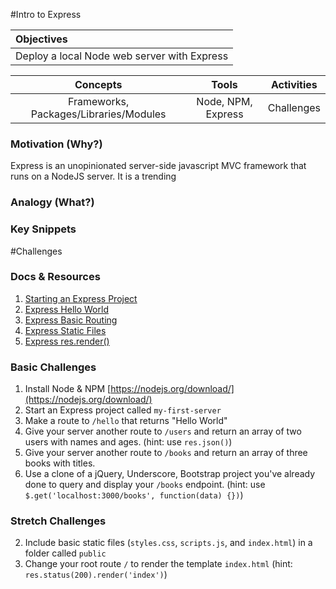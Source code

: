 #Intro to Express

| Objectives |
| :--- |
| Deploy a local Node web server with Express |

| Concepts | Tools | Activities |
| :---: | :---: | :---: |
| Frameworks, Packages/Libraries/Modules | Node, NPM, Express | Challenges |

### Motivation (Why?)

Express is an unopinionated server-side javascript MVC framework that runs on a NodeJS server. It is a trending

### Analogy (What?)

### Key Snippets

#Challenges

### Docs & Resources

1. [Starting an Express Project](http://expressjs.com/starter/installing.html)
2. [Express Hello World](http://expressjs.com/starter/hello-world.html)
3. [Express Basic Routing](http://expressjs.com/starter/basic-routing.html)
4. [Express Static Files](http://expressjs.com/starter/static-files.html)
5. [Express res.render()](http://expressjs.com/4x/api.html#res.render)

### Basic Challenges

1. Install Node & NPM [https://nodejs.org/download/](https://nodejs.org/download/)
2. Start an Express project called ```my-first-server```
3. Make a route to ```/hello``` that returns "Hello World"
4. Give your server another route to ```/users``` and return an array of two users with names and ages. (hint: use ```res.json()```)
5. Give your server another route to ```/books``` and return an array of three books with titles.
6. Use a clone of a jQuery, Underscore, Bootstrap project you've already done to query and display your ```/books``` endpoint. (hint: use ```$.get('localhost:3000/books', function(data) {})```)

### Stretch Challenges

2. Include basic static files (```styles.css```, ```scripts.js```, and ```index.html```) in a folder called ```public```
3. Change your root route ```/``` to render the template ```index.html``` (hint: ```res.status(200).render('index')```)

